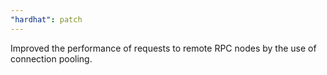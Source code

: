 ```yaml
---
"hardhat": patch
---
```


Improved the performance of requests to remote RPC nodes by the use of connection pooling.
